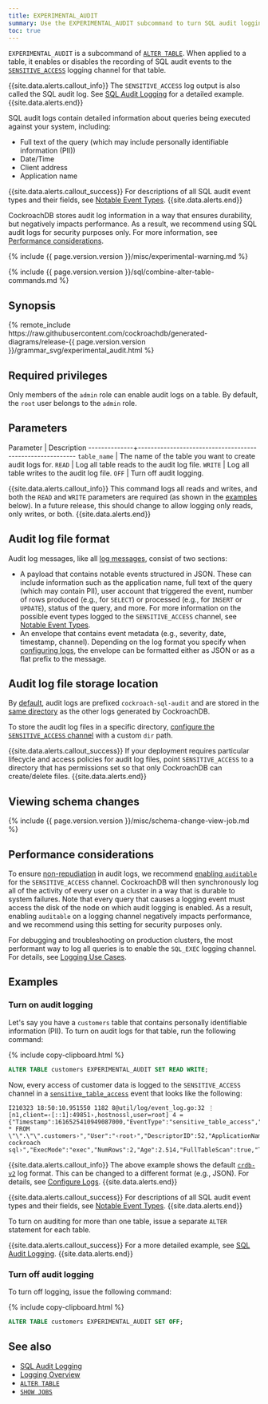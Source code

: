 ```yaml
---
title: EXPERIMENTAL_AUDIT
summary: Use the EXPERIMENTAL_AUDIT subcommand to turn SQL audit logging on or off for a table.
toc: true
---
```


`EXPERIMENTAL_AUDIT` is a subcommand of [`ALTER TABLE`](alter-table.html). When applied to a table, it enables or disables the recording of SQL audit events to the [`SENSITIVE_ACCESS`](logging.html#sensitive_access) logging channel for that table.

{{site.data.alerts.callout_info}}
The `SENSITIVE_ACCESS` log output is also called the SQL audit log. See [SQL Audit Logging](sql-audit-logging.html) for a detailed example.
{{site.data.alerts.end}}

SQL audit logs contain detailed information about queries being executed against your system, including:

- Full text of the query (which may include personally identifiable information (PII))
- Date/Time
- Client address
- Application name

{{site.data.alerts.callout_success}}
For descriptions of all SQL audit event types and their fields, see [Notable Event Types](eventlog.html#sql-access-audit-events).
{{site.data.alerts.end}}

CockroachDB stores audit log information in a way that ensures durability, but negatively impacts performance. As a result, we recommend using SQL audit logs for security purposes only. For more information, see [Performance considerations](#performance-considerations).

{% include {{ page.version.version }}/misc/experimental-warning.md %}

{% include {{ page.version.version }}/sql/combine-alter-table-commands.md %}

## Synopsis

<div>
{% remote_include https://raw.githubusercontent.com/cockroachdb/generated-diagrams/release-{{ page.version.version }}/grammar_svg/experimental_audit.html %}
</div>

## Required privileges

Only members of the `admin` role can enable audit logs on a table. By default, the `root` user belongs to the `admin` role.

## Parameters

 Parameter    | Description
--------------+----------------------------------------------------------
 `table_name` | The name of the table you want to create audit logs for.
 `READ`       | Log all table reads to the audit log file.
 `WRITE`      | Log all table writes to the audit log file.
 `OFF`        | Turn off audit logging.

{{site.data.alerts.callout_info}}
This command logs all reads and writes, and both the <code>READ</code> and <code>WRITE</code> parameters are required (as shown in the <a href="#examples">examples</a> below). In a future release, this should change to allow logging only reads, only writes, or both.
{{site.data.alerts.end}}

## Audit log file format

Audit log messages, like all [log messages](logging-overview.html), consist of two sections:

- A payload that contains notable events structured in JSON. These can include information such as the application name, full text of the query (which may contain PII), user account that triggered the event, number of rows produced (e.g., for `SELECT`) or processed (e.g., for `INSERT` or `UPDATE`), status of the query, and more. For more information on the possible event types logged to the `SENSITIVE_ACCESS` channel, see [Notable Event Types](eventlog.html#sql-access-audit-events).
- An envelope that contains event metadata (e.g., severity, date, timestamp, channel). Depending on the log format you specify when [configuring logs](configure-logs.html), the envelope can be formatted either as JSON or as a flat prefix to the message.

## Audit log file storage location

By [default](configure-logs.html#default-logging-configuration), audit logs are prefixed `cockroach-sql-audit` and are stored in the [same directory](configure-logs.html#logging-directory) as the other logs generated by CockroachDB.

To store the audit log files in a specific directory, [configure the `SENSITIVE_ACCESS` channel](configure-logs.html#output-to-files) with a custom `dir` path.

{{site.data.alerts.callout_success}}
If your deployment requires particular lifecycle and access policies for audit log files, point `SENSITIVE_ACCESS` to a directory that has permissions set so that only CockroachDB can create/delete files.
{{site.data.alerts.end}}

## Viewing schema changes

{% include {{ page.version.version }}/misc/schema-change-view-job.md %}

## Performance considerations

To ensure [non-repudiation](https://en.wikipedia.org/wiki/Non-repudiation) in audit logs, we recommend [enabling `auditable`](configure-logs.html#configure-log-sinks) for the `SENSITIVE_ACCESS` channel. CockroachDB will then synchronously log all of the activity of every user on a cluster in a way that is durable to system failures. Note that every query that causes a logging event must access the disk of the node on which audit logging is enabled. As a result, enabling `auditable` on a logging channel negatively impacts performance, and we recommend using this setting for security purposes only.

For debugging and troubleshooting on production clusters, the most performant way to log all queries is to enable the `SQL_EXEC` logging channel. For details, see [Logging Use Cases](logging-use-cases.html#sql_exec).

## Examples

### Turn on audit logging

Let's say you have a  `customers` table that contains personally identifiable information (PII). To turn on audit logs for that table, run the following command:

{% include copy-clipboard.html %}
~~~ sql
ALTER TABLE customers EXPERIMENTAL_AUDIT SET READ WRITE;
~~~

Now, every access of customer data is logged to the `SENSITIVE_ACCESS` channel in a [`sensitive_table_access`](eventlog.html#sensitive_table_access) event that looks like the following:

~~~
I210323 18:50:10.951550 1182 8@util/log/event_log.go:32 ⋮ [n1,client=‹[::1]:49851›,hostnossl,user=root] 4 ={"Timestamp":1616525410949087000,"EventType":"sensitive_table_access","Statement":"‹SELECT * FROM \"\".\"\".customers›","User":"‹root›","DescriptorID":52,"ApplicationName":"‹$ cockroach sql›","ExecMode":"exec","NumRows":2,"Age":2.514,"FullTableScan":true,"TxnCounter":38,"TableName":"‹defaultdb.public.customers›","AccessMode":"r"}
~~~

{{site.data.alerts.callout_info}}
The above example shows the default [`crdb-v2`](log-formats.html#format-crdb-v2) log format. This can be changed to a different format (e.g., JSON). For details, see [Configure Logs](configure-logs.html#file-logging-format).
{{site.data.alerts.end}}

{{site.data.alerts.callout_success}}
For descriptions of all SQL audit event types and their fields, see [Notable Event Types](eventlog.html#sql-access-audit-events).
{{site.data.alerts.end}}

To turn on auditing for more than one table, issue a separate `ALTER` statement for each table.

{{site.data.alerts.callout_success}}
For a more detailed example, see [SQL Audit Logging](sql-audit-logging.html).
{{site.data.alerts.end}}

### Turn off audit logging

To turn off logging, issue the following command:

{% include copy-clipboard.html %}
~~~ sql
ALTER TABLE customers EXPERIMENTAL_AUDIT SET OFF;
~~~

## See also

- [SQL Audit Logging](sql-audit-logging.html)
- [Logging Overview](logging-overview.html)
- [`ALTER TABLE`](alter-table.html)
- [`SHOW JOBS`](show-jobs.html)
